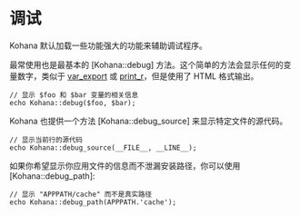 # 调试

Kohana 默认加载一些功能强大的功能来辅助调试程序。

最常使用也是最基本的 [Kohana::debug] 方法。这个简单的方法会显示任何的变量数字，类似于 [var_export](http://php.net/var_export) 或 [print_r](http://php.net/print_r)，但是使用了 HTML 格式输出。

    // 显示 $foo 和 $bar 变量的相关信息
    echo Kohana::debug($foo, $bar);

Kohana 也提供一个方法 [Kohana::debug_source] 来显示特定文件的源代码。

    // 显示当前行的源代码
    echo Kohana::debug_source(__FILE__, __LINE__);

如果你希望显示你应用文件的信息而不泄漏安装路径，你可以使用[Kohana::debug_path]:

    // 显示 "APPPATH/cache" 而不是真实路径
    echo Kohana::debug_path(APPPATH.'cache');
